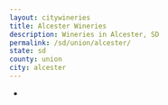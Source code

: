 ```yaml
---
layout: citywineries
title: Alcester Wineries
description: Wineries in Alcester, SD
permalink: /sd/union/alcester/
state: sd
county: union
city: alcester
---
```

-
